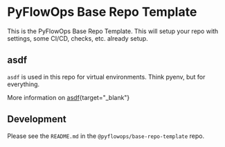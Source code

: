 # PyFlowOps Base Repo Template

This is the PyFlowOps Base Repo Template. This will setup your repo
with settings, some CI/CD, checks, etc. already setup.

## asdf

`asdf` is used in this repo for virtual environments. Think pyenv, but
for everything. 

More information on [asdf](https://asdf-vm.com/){target="_blank"}

## Development

Please see the `README.md` in the `@pyflowops/base-repo-template` repo.
